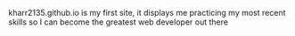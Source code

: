kharr2135.github.io is my first site, it displays me practicing my most recent skills so I can become the greatest web developer out there
